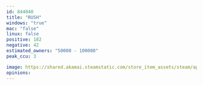 ```yaml
---
id: 844040
title: "RUSH"
windows: "true"
mac: "false"
linux: false
positive: 182
negative: 42
estimated_owners: "50000 - 100000"
peak_ccu: 3

image: https://shared.akamai.steamstatic.com/store_item_assets/steam/apps/844040/header.jpg?t=1567474657
opinions:
---
```


